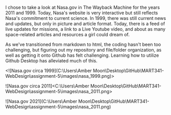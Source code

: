 I chose to take a look at Nasa.gov in The Wayback Machine for the years 2011 and 1999.
Today, Nasa's website is very interactive but still reflects Nasa's commitment to current science. In 1999, there was still current news and updates, but only in picture and article format. Today, there is a feed of live updates for missions, a link to a Live Youtube video, and about as many space-related articles and resources a girl could dream of.

As we've transitioned from markdown to html, the coding hasn't been too challenging, but figuring out my repository and file/folder organization, as well as getting it onto Github has felt challenging. Learning how to utilize Github Desktop has alleviated much of this.

<![Nasa.gov circa 1999](C:\Users\Amber Moon\Desktop\GitHub\MART341-WebDesign\assignment-5\images\nasa_1999.png)>

![Nasa.gov circa 2011]<C:\Users\Amber Moon\Desktop\GitHub\MART341-WebDesign\assignment-5\images\nasa_2011.png>

![Nasa.gov 2021](C:\Users\Amber Moon\Desktop\GitHub\MART341-WebDesign\assignment-5\images\nasa_2011.png)

